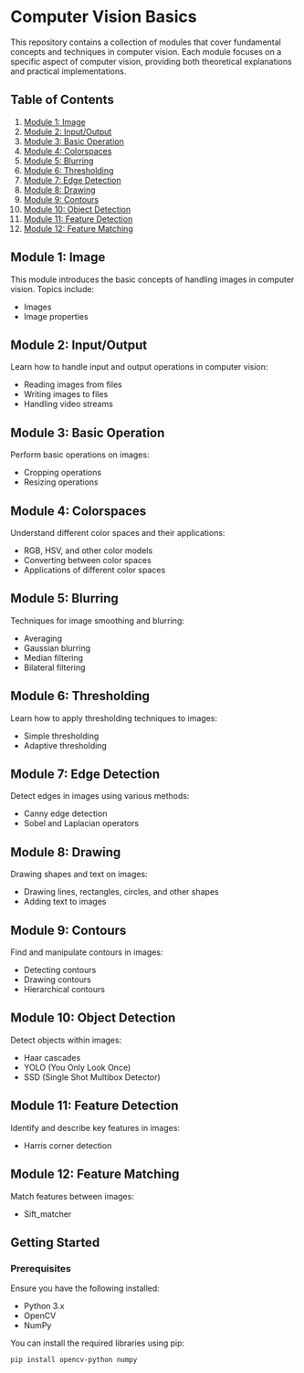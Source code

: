 # Computer Vision Basics

This repository contains a collection of modules that cover fundamental concepts and techniques in computer vision. Each module focuses on a specific aspect of computer vision, providing both theoretical explanations and practical implementations.

## Table of Contents

1. [Module 1: Image](#module-1-image)
2. [Module 2: Input/Output](#module-2-inputoutput)
3. [Module 3: Basic Operation](#module-3-basic-operation)
4. [Module 4: Colorspaces](#module-4-colorspaces)
5. [Module 5: Blurring](#module-5-blurring)
6. [Module 6: Thresholding](#module-6-thresholding)
7. [Module 7: Edge Detection](#module-7-edge-detection)
8. [Module 8: Drawing](#module-8-drawing)
9. [Module 9: Contours](#module-9-contours)
10. [Module 10: Object Detection](#module-10-object-detection)
11. [Module 11: Feature Detection](#module-11-feature-detection)
12. [Module 12: Feature Matching](#module-12-feature-matching)

## Module 1: Image

This module introduces the basic concepts of handling images in computer vision. Topics include:
- Images
- Image properties

## Module 2: Input/Output

Learn how to handle input and output operations in computer vision:
- Reading images from files
- Writing images to files
- Handling video streams

## Module 3: Basic Operation

Perform basic operations on images:
- Cropping operations
- Resizing operations

## Module 4: Colorspaces

Understand different color spaces and their applications:
- RGB, HSV, and other color models
- Converting between color spaces
- Applications of different color spaces

## Module 5: Blurring

Techniques for image smoothing and blurring:
- Averaging
- Gaussian blurring
- Median filtering
- Bilateral filtering

## Module 6: Thresholding

Learn how to apply thresholding techniques to images:
- Simple thresholding
- Adaptive thresholding

## Module 7: Edge Detection

Detect edges in images using various methods:
- Canny edge detection
- Sobel and Laplacian operators

## Module 8: Drawing

Drawing shapes and text on images:
- Drawing lines, rectangles, circles, and other shapes
- Adding text to images

## Module 9: Contours

Find and manipulate contours in images:
- Detecting contours
- Drawing contours
- Hierarchical contours

## Module 10: Object Detection

Detect objects within images:
- Haar cascades
- YOLO (You Only Look Once)
- SSD (Single Shot Multibox Detector)

## Module 11: Feature Detection

Identify and describe key features in images:
- Harris corner detection

## Module 12: Feature Matching

Match features between images:
- Sift_matcher

## Getting Started

### Prerequisites

Ensure you have the following installed:
- Python 3.x
- OpenCV
- NumPy

You can install the required libraries using pip:

```bash
pip install opencv-python numpy
